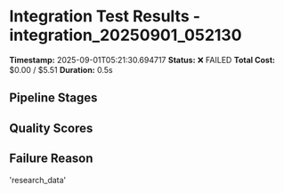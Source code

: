 # Integration Test Results - integration_20250901_052130

**Timestamp:** 2025-09-01T05:21:30.694717
**Status:** ❌ FAILED
**Total Cost:** $0.00 / $5.51
**Duration:** 0.5s

## Pipeline Stages


## Quality Scores


## Failure Reason

'research_data'
